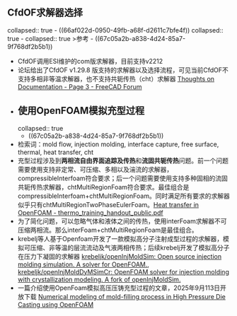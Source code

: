 ## CfdOF求解器选择
collapsed:: true
	- ((66af022d-0950-49fb-a68f-d2611c7bfe4f))
	  collapsed:: true
		- collapsed:: true
		  >参考
			- ((67c05a2b-a838-4d24-85a7-9f768df2b5b1))
- CfdOF调用ESI维护的com版求解器，目前支持v2212
- 论坛给出了CfdOF v1.29.8 版支持的求解器以及选择流程，可见当前CfdOF不支持多相非等温求解器，也不支持共轭传热（cht）求解器 [Thoughts on Documentation - Page 3 - FreeCAD Forum](https://forum.freecad.org/viewtopic.php?t=87543&hilit=cfdof+heat+transfer&start=20)
- ## 使用OpenFOAM模拟充型过程
  collapsed:: true
	- ((67c05a2b-a838-4d24-85a7-9f768df2b5b1))
- 检索词：mold flow, injection molding, interface capture, free surface, thermal, heat transfer, cht
- 充型过程涉及到**两相流自由界面追踪及传热**和**流固共轭传热**问题。前一个问题需要使用支持非定常、可压缩、多相以及湍流的求解器，compressibleInterfoam符合要求；后一个问题需要使用支持多种固相的流固共轭传热求解器，chtMultiRegionFoam符合要求。最佳组合是compressibleInterfoam+chtMultiRegionFoam。同时满足所有要求的求解器似乎只有chtMultiRegionTwoPhaseEulerFoam。[Heat transfer in OpenFOAM - thermo_training_handout_public.pdf](https://www.foamacademy.com/wp-content/uploads/2018/03/thermo_training_handout_public.pdf)
- 为了简化问题，可以忽略气体和液体之间的传热，使用interFoam求解器不可压缩两相流。那么interFoam+chtMultiRegionFoam是最佳组合。
- krebelj等人基于Openfoam开发了一款模拟高分子注射成型过程的求解器，模拟可压缩、非等温的层流流动及气液两相传热；后续krebelj开发了模拟高分子在压力下凝固的求解器 [krebeljk/openInjMoldSim: Open source injection molding simulation. A solver for OpenFOAM.](https://github.com/krebeljk/openInjMoldSim), [krebeljk/openInjMoldDyMSimCr: OpenFOAM solver for injection molding with crystallization modeling. A fork of openInjMoldSim.](https://github.com/krebeljk/openInjMoldDyMSimCr?tab=readme-ov-file)
- 一篇介绍使用OpenFoam模拟高压压铸充型过程的文章，2025年9月113日开放下载 [Numerical modeling of mold-filling process in High Pressure Die Casting using OpenFOAM](https://www.politesi.polimi.it/handle/10589/227274?mode=complete)